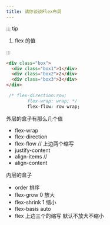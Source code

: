 ```yaml
---
title: 请你谈谈Flex布局
---
```


::: tip

1. flex 的值

:::

```html
<div class="box">
  <div class="box1">1</div>
  <div class="box2">2</div>
  <div class="box3">3</div>
</div>
```


```css
 /* flex-direction:row;
        flex-wrap: wrap; */
        flex-flow: row wrap;
```

外层的盒子有那么几个值

 - flex-wrap
 - flex-direction
 - flex-flow  // 上边两个缩写
 - justify-content 
 - align-items // 
 - align-content 

内层的盒子

 - order 排序
 - flex-grow 0 放大
 - flex-shrink 1 缩小
 - flex-basis auto
 - flex 上边三个的缩写 默认不放大不缩小
 